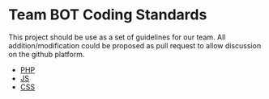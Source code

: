 Team BOT Coding Standards
=========================

This project should be use as a set of guidelines for our team. All addition/modification could be proposed as
 pull request to allow discussion on the github platform.

 * [PHP](https://github.com/team-bot/coding-standards/blob/master/php/code.php)
 * [JS](https://github.com/team-bot/coding-standards/blob/master/js/code.js)
 * [CSS](https://github.com/team-bot/coding-standards/blob/master/css/style.css)
